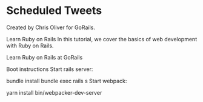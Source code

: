 # Scheduled Tweets

Created by Chris Oliver for GoRails.

Learn Ruby on Rails
In this tutorial, we cover the basics of web development with Ruby on Rails.

Learn Ruby on Rails at GoRails

Boot instructions
Start rails server:

bundle install
bundle exec rails s
Start webpack:

yarn install
bin/webpacker-dev-server